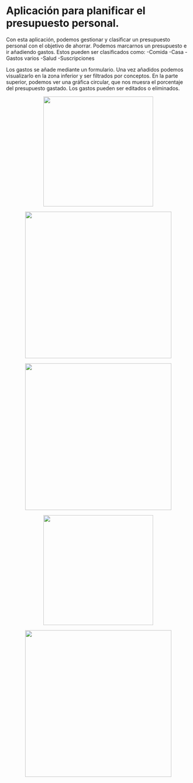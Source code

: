 # Aplicación para planificar el presupuesto personal.
 
 Con esta aplicación, podemos gestionar y clasificar un presupuesto personal con el objetivo de ahorrar. Podemos marcarnos un presupuesto e ir añadiendo gastos. Estos pueden ser clasificados como:
 -Comida
 -Casa
 -Gastos varios
 -Salud
 -Suscripciones
 
 Los gastos se añade mediante un formulario. Una vez añadidos podemos visualizarlo en la zona inferior y ser filtrados por conceptos. En la parte superior, podemos ver una gráfica circular, que nos muesra el porcentaje del presupuesto gastado. Los gastos pueden ser editados o eliminados.
 
 
 <p align="center">
    <img height="300em" src="https://raw.githubusercontent.com/AGCG1991/AGCG1991.github.io/master/img/PantallaInicialPresupuesto.PNG" />
    
</p>

 <p align="center">
   <img height="400em" src="https://raw.githubusercontent.com/AGCG1991/AGCG1991.github.io/master/img/FormularioA%C3%B1adirGasto.PNG" />

</p>

<p align="center">
   <img height="400em" src="https://raw.githubusercontent.com/AGCG1991/AGCG1991.github.io/master/img/GestorGastos.PNG"    
</p>
  
 <p align="center">
   <img height="300em" src="https://raw.githubusercontent.com/AGCG1991/AGCG1991.github.io/master/img/EditarGastos.PNG"    
</p>
  

  <p align="center">
   <img height="400em" src="https://raw.githubusercontent.com/AGCG1991/AGCG1991.github.io/master/img/FormularioEditarGasto.PNG"    
</p>
 



 



 
 
 
 
